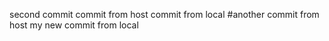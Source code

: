 

second commit
commit from host
commit from local
#another commit from host
my new commit from local
